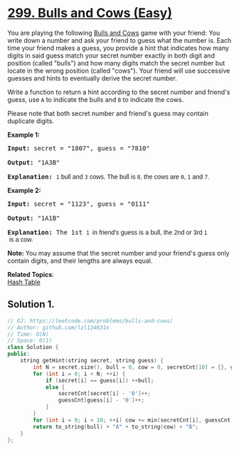 # [299. Bulls and Cows (Easy)](https://leetcode.com/problems/bulls-and-cows/)

<p>You are playing the following <a href="https://en.wikipedia.org/wiki/Bulls_and_Cows" target="_blank">Bulls and Cows</a> game with your friend: You write down a number and ask your friend to guess what the number is. Each time your friend makes a guess, you provide a hint that indicates how many digits in said guess match your secret number exactly in both digit and position (called "bulls") and how many digits match the secret number but locate in the wrong position (called "cows"). Your friend will use successive guesses and hints to eventually derive the secret number.</p>

<p>Write a function to return a hint according to the secret number and friend's guess, use <code>A</code> to indicate the bulls and <code>B</code> to indicate the cows.&nbsp;</p>

<p>Please note that both secret number and friend's guess may contain duplicate digits.</p>

<p><strong>Example 1:</strong></p>

<pre><strong>Input:</strong> secret = "1807", guess = "7810"

<strong>Output:</strong> "1A3B"

<strong>Explanation:</strong> <code>1</code><span style="font-family: sans-serif, Arial, Verdana, &quot;Trebuchet MS&quot;;"> bull and </span><code>3</code><span style="font-family: sans-serif, Arial, Verdana, &quot;Trebuchet MS&quot;;"> cows. The bull is </span><code>8</code><span style="font-family: sans-serif, Arial, Verdana, &quot;Trebuchet MS&quot;;">, the cows are </span><code>0</code><span style="font-family: sans-serif, Arial, Verdana, &quot;Trebuchet MS&quot;;">, </span><code>1</code><span style="font-family: sans-serif, Arial, Verdana, &quot;Trebuchet MS&quot;;"> and </span><code>7<font face="sans-serif, Arial, Verdana, Trebuchet MS">.</font></code></pre>

<p><strong>Example 2:</strong></p>

<pre><strong>Input:</strong> secret = "1123", guess = "0111"

<strong>Output:</strong> "1A1B"

<strong>Explanation: </strong>The 1st <code>1 </code><span style="font-family: sans-serif, Arial, Verdana, &quot;Trebuchet MS&quot;;">in friend's guess is a bull, the 2nd or 3rd </span><code>1</code><span style="font-family: sans-serif, Arial, Verdana, &quot;Trebuchet MS&quot;;"> is a cow</span><span style="font-family: sans-serif, Arial, Verdana, &quot;Trebuchet MS&quot;;">.</span></pre>

<p><strong>Note: </strong>You may assume that the secret number and your friend's guess only contain digits, and their lengths are always equal.</p>

**Related Topics**:  
[Hash Table](https://leetcode.com/tag/hash-table/)

## Solution 1.

```cpp
// OJ: https://leetcode.com/problems/bulls-and-cows/
// Author: github.com/lzl124631x
// Time: O(N)
// Space: O(1)
class Solution {
public:
    string getHint(string secret, string guess) {
        int N = secret.size(), bull = 0, cow = 0, secretCnt[10] = {}, guessCnt[10] = {};
        for (int i = 0; i < N; ++i) {
            if (secret[i] == guess[i]) ++bull;
            else {
                secretCnt[secret[i] - '0']++;
                guessCnt[guess[i] - '0']++;
            } 
        }
        for (int i = 0; i < 10; ++i) cow += min(secretCnt[i], guessCnt[i]);
        return to_string(bull) + "A" + to_string(cow) + "B";
    }
};
```